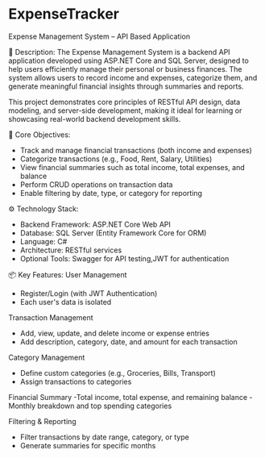 # ExpenseTracker
Expense Management System – API Based Application

📄 Description:
The Expense Management System is a backend API application developed using ASP.NET Core and SQL Server, designed to help users efficiently manage their personal or business finances. The system allows users to record income and expenses, categorize them, and generate meaningful financial insights through summaries and reports.

This project demonstrates core principles of RESTful API design, data modeling, and server-side development, making it ideal for learning or showcasing real-world backend development skills.

🎯 Core Objectives:
- Track and manage financial transactions (both income and expenses)
- Categorize transactions (e.g., Food, Rent, Salary, Utilities)
- View financial summaries such as total income, total expenses, and balance
- Perform CRUD operations on transaction data
- Enable filtering by date, type, or category for reporting

⚙️ Technology Stack:
- Backend Framework: ASP.NET Core Web API
- Database: SQL Server (Entity Framework Core for ORM)
- Language: C#
- Architecture: RESTful services
- Optional Tools: Swagger for API testing,JWT for authentication

📦 Key Features:
 User Management
- Register/Login (with JWT Authentication)
- Each user's data is isolated

Transaction Management
- Add, view, update, and delete income or expense entries
- Add description, category, date, and amount for each transaction

Category Management
- Define custom categories (e.g., Groceries, Bills, Transport)
- Assign transactions to categories

Financial Summary
-Total income, total expense, and remaining balance
-Monthly breakdown and top spending categories

Filtering & Reporting
- Filter transactions by date range, category, or type
- Generate summaries for specific months
